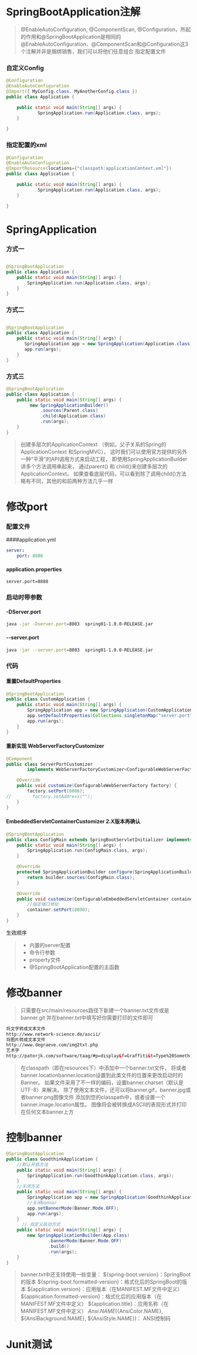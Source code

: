 # SpringBootApplication注解
> @EnableAutoConfiguration, @ComponentScan, @Configuration，所起的作用和@SpringBootApplication是相同的
>@EnableAutoConfiguration、@ComponentScan和@Configuration这3个注解并非是捆绑销售，我们可以将他们任意组合
指定配置文件
### 自定义Config
```java
@Configuration
@EnableAutoConfiguration
@Import({ MyConfig.class, MyAnotherConfig.class })
public class Application {

    public static void main(String[] args) {
            SpringApplication.run(Application.class, args);
    }

}
```
### 指定配置的xml
```java
@Configuration
@EnableAutoConfiguration
@ImportResource(locations={"classpath:applicationContext.xml"})
public class Application {

    public static void main(String[] args) {
            SpringApplication.run(Application.class, args);
    }

}
```
# SpringApplication
### 方式一
```java

@SpringBootApplication 
public class Application {
    public static void main(String[] args) {
        SpringApplication.run(Application.class, args);
    }
}
```
### 方式二
```java

@SpringBootApplication 
public class Application {
    public static void main(String[] args) {
       SpringApplication app = new SpringApplication(Application.class);
       app.run(args);
    }
}
```
### 方式三
```java
@SpringBootApplication 
public class Application {
    public static void main(String[] args) {
         new SpringApplicationBuilder()
             .sources(Parent.class)
             .child(Application.class)
             .run(args);
    }
}
```
> 创建多层次的ApplicationContext （例如，父子关系的Spring的ApplicationContext 和SpringMVC），
> 这时我们可以使用官方提供的另外一种“平滑”的API调用方式来启动工程，
> 即使用SpringApplicationBuilder讲多个方法调用串起来，
> 通过parent() 和 child()来创建多层次的ApplicationContext。
> 如果查看底层代码，可以看到除了调用child()方法略有不同，其他的和前两种方法几乎一样


# 修改port
###  配置文件  
####application.yml
```yaml
server:
    port: 8888
```
#### application.properties
```properties
server.port=8888
```
### 启动时带参数
#### -DServer.port
```bash
java -jar -Dserver.port=8083  spring01-1.0.0-RELEASE.jar
```
#### --server.port
```bash
java -jar --server.port=8083  spring01-1.0.0-RELEASE.jar
```
### 代码 
#### 重置DefaultProperties
```java
@SpringBootApplication
public class CustomApplication {
    public static void main(String[] args) {
        SpringApplication app = new SpringApplication(CustomApplication.class);
        app.setDefaultProperties(Collections.singletonMap("server.port", "8083"));
        app.run(args);
    }
}
```
#### 重新实现 WebServerFactoryCustomizer
```java
@Component
public class ServerPortCustomizer
        implements WebServerFactoryCustomizer<ConfigurableWebServerFactory> {

    @Override
    public void customize(ConfigurableWebServerFactory factory) {
        factory.setPort(8086);
//        factory.setAddress("");
    }
}
```
#### EmbeddedServletContainerCustomizer 2.X版本再确认
```java
@SpringBootApplication
public class ConfigMain extends SpringBootServletInitializer implements EmbeddedServletContainerCustomizer {  
    public static void main(String[] args) {  
        SpringApplication.run(ConfigMain.class, args);  
    }  

    @Override  
    protected SpringApplicationBuilder configure(SpringApplicationBuilder builder) {  
        return builder.sources(ConfigMain.class);  
    }  

    @Override  
    public void customize(ConfigurableEmbeddedServletContainer container) {
        //指定端口地址
        container.setPort(8090);  
    }  
}
```
生效顺序
> + 内置的server配置
> + 命令行参数
> + property文件
> + @SpringBootApplication配置的主函数


# 修改banner
> 只需要在src/main/resources路径下新建一个banner.txt文件或是banner.git
> 并在banner.txt中填写好你需要打印的文件即可
```html
将文字转成文本文件
http://www.network-science.de/ascii/
将图片转成文本文件
http://www.degraeve.com/img2txt.php 
艺术字 
http://patorjk.com/software/taag/#p=display&f=Graffiti&t=Type%20Something%20
```
> 在classpath（即在resources下）中添加中一个banner.txt文件，
> 将或者banner.locationbanner.location设置到此类文件的位置来更改启动时的Banner。
> 如果文件采用了不一样的编码，设置banner.charset（默认是UTF-8）来解决。
> 除了使用文本文件，还可以将banner.gif，banner.jpg或者banner.png图像文件
> 添加到您的classpath中，或者设置一个banner.image.location属性。
> 图像将会被转换成ASCII的表现形式并打印在任何文本banner上方

# 控制banner
```java
@SpringBootApplication
public class GoodthinkApplication {
    //默认开启方法
    public static void main(String[] args) {
        SpringApplication.run(GoodthinkApplication.class, args);
    }
    //关闭方法
    public static void main(String[] args) {
        SpringApplication app = new SpringApplication(GoodthinkApplication.class);
        //关闭bannar
        app.setBannerMode(Banner.Mode.OFF);
        app.run(args);   
    }
      // 自定义启动方式
    public static void main(String[] args) {
        new SpringApplicationBuilder(App.class)
                .bannerMode(Banner.Mode.OFF)
                .build()
                .run(args);
    }
}
```
> banner.txt中还支持使用一些变量：
> ${spring-boot.version}：SpringBoot的版本
> ${spring-boot.formatted-version}：格式化后的SpringBoot的版本
> ${application.version}：应用版本（在MANIFEST.MF文件中定义）
> ${application.formatted-version}：格式化后的应用版本（在MANIFEST.MF文件中定义） 
> ${application.title}：应用名称（在MANIFEST.MF文件中定义）
> ${Ansi.NAME} (${AnsiColor.NAME}, ${AnsiBackground.NAME}, ${AnsiStyle.NAME})： ANSI控制码

# Junit测试